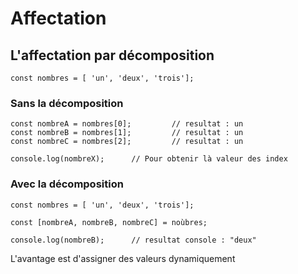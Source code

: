 # Affectation

## L'affectation par décomposition


    const nombres = [ 'un', 'deux', 'trois'];

### Sans la décomposition

    const nombreA = nombres[0];         // resultat : un
    const nombreB = nombres[1];         // resultat : un
    const nombreC = nombres[2];         // resultat : un

    console.log(nombreX);      // Pour obtenir là valeur des index



### Avec la décomposition

    const nombres = [ 'un', 'deux', 'trois']; 

    const [nombreA, nombreB, nombreC] = noùbres;

    console.log(nombreB);      // resultat console : "deux"


L'avantage est d'assigner des valeurs dynamiquement
